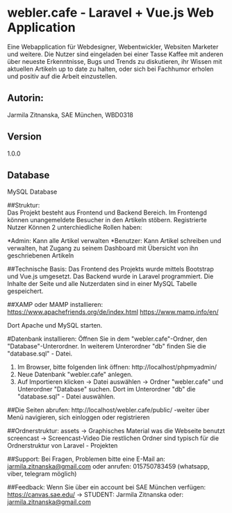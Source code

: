 # webler.cafe - Laravel + Vue.js Web Application

Eine Webapplication für Webdesigner, Webentwickler, Websiten Marketer und weitere. Die Nutzer sind eingeladen bei einer Tasse Kaffee mit anderen über neueste Erkenntnisse, Bugs und Trends zu diskutieren, ihr Wissen mit aktuellen Artikeln up to date zu halten, oder sich bei Fachhumor erholen und positiv auf die Arbeit einzustellen.


## Autorin:
Jarmila Zitnanska, SAE München, WBD0318

## Version
1.0.0

## Database
MySQL Database

##Struktur: 	
Das Projekt besteht aus Frontend und Backend Bereich. Im Frontengd können unangemeldete Besucher in den Artikeln stöbern. Registrierte Nutzer Können 2 unterchiedliche Rollen haben:

*Admin:		Kann alle Artikel verwalten
*Benutzer: 	Kann Artikel schreiben und verwalten, hat Zugang zu seinem Dashboard mit Übersicht von ihn geschriebenen Artikeln

##Technische Basis:
Das Frontend des Projekts wurde mittels Bootstrap und Vue.js umgesetzt.
Das Backend wurde in Laravel programmiert. Die Inhalte der Seite und alle Nutzerdaten sind in einer MySQL Tabelle gespeichert.

##XAMP oder MAMP installieren:
https://www.apachefriends.org/de/index.html
https://www.mamp.info/en/

Dort Apache und MySQL starten.

#Datenbank installieren:
Öffnen Sie in dem "webler.cafe"-Ordner, den "Database"-Unterordner. In weiterem Unterordner "db"  finden Sie die "database.sql" - Datei.

1. Im Browser, bitte folgenden link öffnen: http://localhost/phpmyadmin/
2. Neue Datenbank "webler.cafe" anlegen.
3. Auf Importieren klicken -> Datei auswählen -> Ordner "webler.cafe" und Unterordner "Database" suchen. Dort im Unterordner "db" die "database.sql" - Datei auswählen.

##Die Seiten abrufen:
http://localhost/webler.cafe/public/
-weiter über Menü navigieren, sich einloggen oder registrieren

##Ordnerstruktur:
	assets -> 	Graphisches Material was die Webseite benutzt
	screencast -> Screencast-Video
Die restlichen Ordner sind typisch für die Ordnerstruktur von Laravel - Projekten

##Support:
Bei Fragen, Problemen bitte eine E-Mail an: 
jarmila.zitnanska@gmail.com
oder anrufen:
015750783459 (whatsapp, viber, telegram möglich)

##Feedback:
Wenn Sie über ein account bei SAE München verfügen: 
https://canvas.sae.edu/ -> STUDENT: Jarmila Zitnanska
oder:
jarmila.zitnanska@gmail.com
